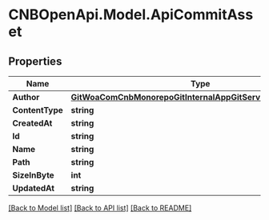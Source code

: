 # CNBOpenApi.Model.ApiCommitAsset

## Properties

Name | Type | Description | Notes
------------ | ------------- | ------------- | -------------
**Author** | [**GitWoaComCnbMonorepoGitInternalAppGitServiceBffApiUserInfo**](GitWoaComCnbMonorepoGitInternalAppGitServiceBffApiUserInfo.md) |  | [optional] 
**ContentType** | **string** |  | [optional] 
**CreatedAt** | **string** |  | [optional] 
**Id** | **string** |  | [optional] 
**Name** | **string** |  | [optional] 
**Path** | **string** |  | [optional] 
**SizeInByte** | **int** |  | [optional] 
**UpdatedAt** | **string** |  | [optional] 

[[Back to Model list]](../../README.md#documentation-for-models) [[Back to API list]](../../README.md#documentation-for-api-endpoints) [[Back to README]](../../README.md)

